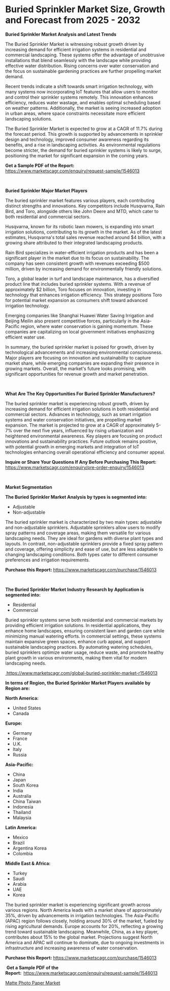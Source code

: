 <p><h1>Buried Sprinkler Market Size, Growth and Forecast from 2025 - 2032</h1></p><p><strong>Buried Sprinkler Market Analysis and Latest Trends</strong></p>
<p><p>The Buried Sprinkler Market is witnessing robust growth driven by increasing demand for efficient irrigation systems in residential and commercial landscaping. These systems offer the advantage of unobtrusive installations that blend seamlessly with the landscape while providing effective water distribution. Rising concerns over water conservation and the focus on sustainable gardening practices are further propelling market demand.</p><p>Recent trends indicate a shift towards smart irrigation technology, with many systems now incorporating IoT features that allow users to monitor and control their sprinkler systems remotely. This innovation enhances efficiency, reduces water wastage, and enables optimal scheduling based on weather patterns. Additionally, the market is seeing increased adoption in urban areas, where space constraints necessitate more efficient landscaping solutions.</p><p>The Buried Sprinkler Market is expected to grow at a CAGR of 11.7% during the forecast period. This growth is supported by advancements in sprinkler design and technology, improved consumer awareness regarding its benefits, and a rise in landscaping activities. As environmental regulations become stricter, the demand for buried sprinkler systems is likely to surge, positioning the market for significant expansion in the coming years.</p></p>
<p><strong>Get a Sample PDF of the Report:&nbsp;</strong> <a href="https://www.marketscagr.com/enquiry/request-sample/1546013?utm_campaign=2008&utm_medium=2&utm_source=Github&utm_content=ia&utm_term=06022025&utm_id=buried-sprinkler">https://www.marketscagr.com/enquiry/request-sample/1546013</a></p>
<p>&nbsp;</p>
<p><strong>Buried Sprinkler Major Market Players</strong></p>
<p><p>The buried sprinkler market features various players, each contributing distinct strengths and innovations. Key competitors include Husqvarna, Rain Bird, and Toro, alongside others like John Deere and MTD, which cater to both residential and commercial sectors.</p><p>Husqvarna, known for its robotic lawn mowers, is expanding into smart irrigation solutions, contributing to its growth in the market. As of the latest estimates, Husqvarna's total sales revenue reached around $4 billion, with a growing share attributed to their integrated landscaping products.</p><p>Rain Bird specializes in water-efficient irrigation products and has been a significant player in the market due to its focus on sustainability. The company has seen consistent growth with revenues exceeding $500 million, driven by increasing demand for environmentally friendly solutions.</p><p>Toro, a global leader in turf and landscape maintenance, has a diversified product line that includes buried sprinkler systems. With a revenue of approximately $2 billion, Toro focuses on innovation, investing in technology that enhances irrigation efficiency. This strategy positions Toro for potential market expansion as consumers shift toward advanced irrigation technology.</p><p>Emerging companies like Shanghai Huawei Water Saving Irrigation and Beijing Meilin also present competitive forces, particularly in the Asia-Pacific region, where water conservation is gaining momentum. These companies are capitalizing on local government initiatives emphasizing efficient water use.</p><p>In summary, the buried sprinkler market is poised for growth, driven by technological advancements and increasing environmental consciousness. Major players are focusing on innovation and sustainability to capture market share, while emerging companies are expanding their presence in growing markets. Overall, the market's future looks promising, with significant opportunities for revenue growth and market penetration.</p></p>
<p>&nbsp;</p>
<p><strong>What Are The Key Opportunities For Buried Sprinkler Manufacturers?</strong></p>
<p><p>The buried sprinkler market is experiencing robust growth, driven by increasing demand for efficient irrigation solutions in both residential and commercial sectors. Advances in technology, such as smart irrigation systems and water conservation initiatives, are propelling market expansion. The market is projected to grow at a CAGR of approximately 5-7% over the next five years, influenced by rising urbanization and heightened environmental awareness. Key players are focusing on product innovations and sustainability practices. Future outlook remains positive, with potential growth in emerging markets and integration of IoT technologies enhancing overall operational efficiency and consumer appeal.</p></p>
<p><strong>Inquire or Share Your Questions If Any Before Purchasing This Report:</strong> <a href="https://www.marketscagr.com/enquiry/pre-order-enquiry/1546013?utm_campaign=2008&utm_medium=2&utm_source=Github&utm_content=ia&utm_term=06022025&utm_id=buried-sprinkler">https://www.marketscagr.com/enquiry/pre-order-enquiry/1546013</a></p>
<p>&nbsp;</p>
<p><strong>Market Segmentation</strong></p>
<p><strong>The Buried Sprinkler Market Analysis by types is segmented into:</strong></p>
<p><ul><li>Adjustable</li><li>Non-adjustable</li></ul></p>
<p><p>The buried sprinkler market is characterized by two main types: adjustable and non-adjustable sprinklers. Adjustable sprinklers allow users to modify spray patterns and coverage areas, making them versatile for various landscaping needs. They are ideal for gardens with diverse plant types and layouts. In contrast, non-adjustable sprinklers provide a fixed spray pattern and coverage, offering simplicity and ease of use, but are less adaptable to changing landscaping conditions. Both types cater to different consumer preferences and irrigation requirements.</p></p>
<p><strong>Purchase this Report:&nbsp;</strong><a href="https://www.marketscagr.com/purchase/1546013?utm_campaign=2008&utm_medium=2&utm_source=Github&utm_content=ia&utm_term=06022025&utm_id=buried-sprinkler">https://www.marketscagr.com/purchase/1546013</a></p>
<p>&nbsp;</p>
<p><strong>The Buried Sprinkler Market Industry Research by Application is segmented into:</strong></p>
<p><ul><li>Residential</li><li>Commercial</li></ul></p>
<p><p>Buried sprinkler systems serve both residential and commercial markets by providing efficient irrigation solutions. In residential applications, they enhance home landscapes, ensuring consistent lawn and garden care while minimizing manual watering efforts. In commercial settings, these systems maintain expansive green spaces, enhance curb appeal, and support sustainable landscaping practices. By automating watering schedules, buried sprinklers optimize water usage, reduce waste, and promote healthy plant growth in various environments, making them vital for modern landscaping needs.</p></p>
<p><a href="https://www.marketscagr.com/global-buried-sprinkler-market-r1546013?utm_campaign=2008&utm_medium=2&utm_source=Github&utm_content=ia&utm_term=06022025&utm_id=buried-sprinkler">&nbsp;https://www.marketscagr.com/global-buried-sprinkler-market-r1546013</a></p>
<p><strong>In terms of Region, the Buried Sprinkler Market Players available by Region are:</strong></p>
<p>
    <p> <strong> North America: </strong>
        <ul>
            <li>United States</li>
            <li>Canada</li>
        </ul>
        </p> 
    <p> <strong> Europe: </strong>
        <ul>
            <li>Germany</li>
            <li>France</li>
            <li>U.K.</li>
            <li>Italy</li>
            <li>Russia</li>
        </ul>
        </p> 
    <p> <strong> Asia-Pacific: </strong>
        <ul>
            <li>China</li>
            <li>Japan</li>
            <li>South Korea</li>
            <li>India</li>
            <li>Australia</li>
            <li>China Taiwan</li>
            <li>Indonesia</li>
            <li>Thailand</li>
            <li>Malaysia</li>
        </ul>
        </p> 
    <p> <strong> Latin America: </strong>
        <ul>
            <li>Mexico</li>
            <li>Brazil</li>
            <li>Argentina Korea</li>
            <li>Colombia</li>
        </ul>
        </p> 
    <p> <strong> Middle East & Africa: </strong>
        <ul>
            <li>Turkey</li>
            <li>Saudi</li>
            <li>Arabia</li>
            <li>UAE</li>
            <li>Korea</li>
        </ul>
    </p>
    </p>
<p><p>The buried sprinkler market is experiencing significant growth across various regions. North America leads with a market share of approximately 35%, driven by advancements in irrigation technologies. The Asia-Pacific (APAC) region follows closely, holding around 30% of the market, fueled by rising agricultural demands. Europe accounts for 20%, reflecting a growing trend toward sustainable landscaping. Meanwhile, China, as a key player, contributes about 15% to the global market. Projections suggest North America and APAC will continue to dominate, due to ongoing investments in infrastructure and increasing awareness of water conservation.</p></p>
<p><strong>Purchase this Report: </strong><a href="https://www.marketscagr.com/purchase/1546013?utm_campaign=2008&utm_medium=2&utm_source=Github&utm_content=ia&utm_term=06022025&utm_id=buried-sprinkler">https://www.marketscagr.com/purchase/1546013</a></p>
<p>&nbsp;<strong>Get a Sample PDF of the Report:&nbsp;&nbsp;</strong><a href="https://www.marketscagr.com/enquiry/request-sample/1546013?utm_campaign=2008&utm_medium=2&utm_source=Github&utm_content=ia&utm_term=06022025&utm_id=buried-sprinkler">https://www.marketscagr.com/enquiry/request-sample/1546013</a></p>
<p><strong></strong></p>
<p><p><a href="https://github.com/wileonie19657/Market-Research-Report-List-1/blob/main/matte-photo-paper-market.md?utm_campaign=2008&utm_medium=2&utm_source=Github&utm_content=ia&utm_term=06022025&utm_id=buried-sprinkler">Matte Photo Paper Market</a></p></p>